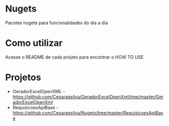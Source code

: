 # Nugets
Pacotes nugets para funcionalidades do dia a dia

# Como utilizar
Acesse o README de cada projeto para encontrar o HOW TO USE

# Projetos
* GeradorExcelOpenXML - https://github.com/Cesaragsilva/GeradorExcelOpenXml/tree/master/GeradorExcelOpenXml
* RequisicoesApiBase - https://github.com/Cesaragsilva/Nugets/tree/master/RequisicoesApiBase
